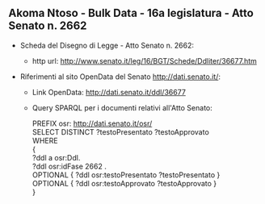 ## Akoma Ntoso - Bulk Data - 16a legislatura - Atto Senato n. 2662 ##

* Scheda del Disegno di Legge - Atto Senato n. 2662:
	* http url: http://www.senato.it/leg/16/BGT/Schede/Ddliter/36677.htm

* Riferimenti al sito OpenData del Senato http://dati.senato.it/:
	* Link OpenData: http://dati.senato.it/ddl/36677
	* Query SPARQL per i documenti relativi all'Atto Senato:

        PREFIX osr: <http://dati.senato.it/osr/>  
		SELECT DISTINCT ?testoPresentato ?testoApprovato  
		WHERE  
		{  
		    ?ddl a osr:Ddl.  
		    ?ddl osr:idFase 2662 .  
		    OPTIONAL { ?ddl osr:testoPresentato ?testoPresentato }  
		    OPTIONAL { ?ddl osr:testoApprovato ?testoApprovato }  
		}
		